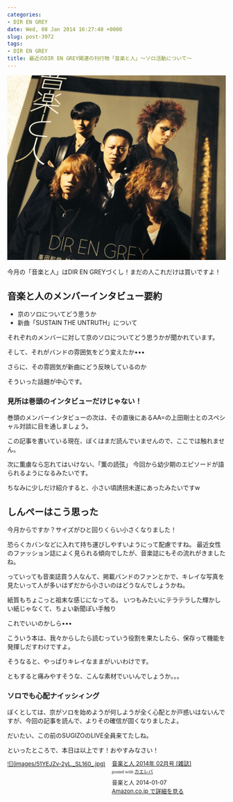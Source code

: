 ```yaml
---
categories:
- DIR EN GREY
date: Wed, 08 Jan 2014 16:27:48 +0000
slug: post-3972
tags:
- DIR EN GREY
title: 最近のDIR EN GREY関連の刊行物「音楽と人」〜ソロ活動について〜
---
```


<a href="images/IMG_0782.jpg">![](images/IMG_0782.jpg)</a>

今月の「音楽と人」はDIR EN GREYづくし！まだの人これだけは買いですよ！

<h2>音楽と人のメンバーインタビュー要約</h2>
<ul>
<li>京のソロについてどう思うか</li>
<li>新曲「SUSTAIN THE UNTRUTH」について</li>
</ul>

それぞれのメンバーに対して京のソロについてどう思うかが聞かれています。

そして、それがバンドの雰囲気をどう変えたか•••

さらに、その雰囲気が新曲にどう反映しているのか

そういった話題が中心です。

<h3>見所は巻頭のインタビューだけじゃない！</h3>

巻頭のメンバーインタビューの次は、その直後にあるAA=の上田剛士とのスペシャル対談に目を通しましょう。

この記事を書いている現在、ぼくはまだ読んでいませんので、ここでは触れません。

次に薫虜なら忘れてはいけない、「薫の読弦」
今回から幼少期のエピソードが語られるようになるみたいです。

ちなみに少しだけ紹介すると、小さい頃誘拐未遂にあったみたいですw



<h2>しんぺーはこう思った</h2>

今月からですか？サイズがひと回りくらい小さくなりました！

恐らくカバンなどに入れて持ち運びしやすいようにって配慮ですね。
最近女性のファッション誌によく見られる傾向でしたが、音楽誌にもその流れがきましたね。

っていっても音楽誌買う人なんて、掲載バンドのファンとかで、キレイな写真を見たいって人が多いはずだから小さいのはどうなんでしょうかね。

紙質もちょこっと祖末な感じになってる。
いつもみたいにテラテラした輝かしい紙じゃなくて、ちょい新聞ぽい手触り

これでいいのかしら•••

こういう本は、我々からしたら読むっていう役割を果たしたら、保存って機能を発揮しだすわけですよ。

そうなると、やっぱりキレイなままがいいわけです。

ともすると痛みやすそうな、こんな素材でいいんでしょうか。。。

<h3>ソロでも心配ナイッシィング</h3>

ぼくとしては、京がソロを始めようが何しようが全く心配とか戸惑いはないんですが、今回の記事を読んで、よりその確信が固くなりましたよ。

だいたい、この前のSUGIZOのLIVE全員来てたしね。

といったところで、本日は以上です！おやすみなさい！

<div class="kaerebalink-box" style="text-align:left;padding-bottom:20px;font-size:small;/zoom: 1;overflow: hidden;"><div class="kaerebalink-image" style="float:left;margin:0 15px 10px 0;"><a href="http://www.amazon.co.jp/exec/obidos/ASIN/B00HDOZJ5C/warawareotoko-22/ref=nosim/" rel="nofollow" target="_blank">![](images/51YEJZv-2yL._SL160_.jpg)</a></div><div class="kaerebalink-info" style="line-height:120%;/zoom: 1;overflow: hidden;"><div class="kaerebalink-name" style="margin-bottom:10px;line-height:120%"><a href="http://www.amazon.co.jp/exec/obidos/ASIN/B00HDOZJ5C/warawareotoko-22/ref=nosim/" rel="nofollow" target="_blank">音楽と人 2014年 02月号 [雑誌]</a><div class="kaerebalink-powered-date" style="font-size:8pt;margin-top:5px;font-family:verdana;line-height:120%">posted with <a href="http://kaereba.com" rel="nofollow" target="_blank">カエレバ</a></div></div><div class="kaerebalink-detail" style="margin-bottom:5px;"> 音楽と人 2014-01-07    </div><div class="kaerebalink-link" style="margin-top: 5px"><a href="http://www.amazon.co.jp/exec/obidos/ASIN/B00HDOZJ5C/warawareotoko-22/ref=nosim/" rel="nofollow" target="_blank">Amazon.co.jp で詳細を見る</a></div></div><div class="booklink-footer" style="clear: left"></div></div>